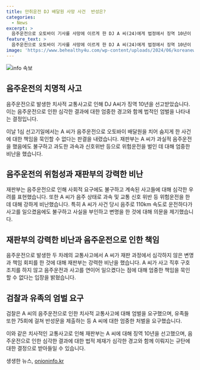 ```yaml
---
title: 만취운전 DJ 배달원 사망 사건  반성은?
categories:
  - News
excerpt: >
  음주운전으로 오토바이 기사를 사망에 이르게 한 DJ A 씨(24)에게 법정에서 징역 10년이 선고되었다. 법원은 A 씨가 음주운전으로 사망사고를 일으킨 책임을 강조하며, 과실범임에도 불구하고 운전을 계속해 2차 사고까지 일으켰다고 밝혔다. 혈중알코올농도는 면허 취소 수준이었고, A 씨의 구호조치 부족과 반성문은 논란을 불러일으켰다. 검찰은 징역 15년을 구형했지만, A 씨 측은 유족과 합의하고 집행유예를 주장했지만 받아들여지지 않았다. A씨는 반성문을 제출했지만 법정은 심각한 책임을 묵인하지 않았다.
feature_text: >
  음주운전으로 오토바이 기사를 사망에 이르게 한 DJ A 씨(24)에게 법정에서 징역 10년이 선고되었다. 법원은 A 씨가 음주운전으로 사망사고를 일으킨 책임을 강조하며, 과실범임에도 불구하고 운전을 계속해 2차 사고까지 일으켰다고 밝혔다. 혈중알코올농도는 면허 취소 수준이었고, A 씨의 구호조치 부족과 반성문은 논란을 불러일으켰다. 검찰은 징역 15년을 구형했지만, A 씨 측은 유족과 합의하고 집행유예를 주장했지만 받아들여지지 않았다. A씨는 반성문을 제출했지만 법정은 심각한 책임을 묵인하지 않았다.
image: 'https://www.behealthy4u.com/wp-content/uploads/2024/06/koreanews.jpg'
---
```


<p><img src="https://www.behealthy4u.com/wp-content/uploads/2024/06/koreanews.jpg" alt="info 속보" /></p>

<h2 data-ke-size="size26">음주운전의 치명적 사고</h2>

<p data-ke-size="size16">음주운전으로 발생한 치사적 교통사고로 인해 DJ A씨가 징역 10년을 선고받았습니다. 이는 음주운전으로 인한 심각한 결과에 대한 엄중한 경고와 함께 법적인 엄벌을 나타내는 결정입니다.</p>

<p data-ke-size="size16">이날 1심 선고기일에서는 A 씨가 음주운전으로 오토바이 배달원을 치어 숨지게 한 사건에 대한 책임을 묵인할 수 없다는 판결을 내렸습니다. 재판부는 A 씨가 과실적 음주운전을 했음에도 불구하고 과도한 과속과 신호위반 등으로 위험운전을 벌인 데 대해 엄중한 비난을 했습니다.</p>

<h2 data-ke-size="size26">음주운전의 위험성과 재판부의 강력한 비난</h2>

<p data-ke-size="size16">재판부는 음주운전으로 인해 사회적 요구에도 불구하고 계속된 사고들에 대해 심각한 우려를 표현했습니다. 또한 A 씨가 음주 상태로 과속 및 교통 신호 위반 등 위험운전을 한 데 대해 강하게 비난했습니다. 특히 A 씨가 사건 당시 음주로 110km 속도로 운전하다가 사고를 일으켰음에도 불구하고 사실을 부인하고 변명을 한 것에 대해 의문을 제기했습니다.</p>

<h2 data-ke-size="size26">재판부의 강력한 비난과 음주운전으로 인한 책임</h2>

<p data-ke-size="size16">음주운전으로 발생한 두 차례의 교통사고에서 A 씨가 재판 과정에서 심각하지 않은 변명과 책임 회피를 한 것에 대해 재판부는 강력한 비난을 했습니다. A 씨가 사고 직후 구호조치를 하지 않고 음주운전과 사고를 연이어 일으켰다는 점에 대해 엄중한 책임을 묵인할 수 없다는 입장을 밝혔습니다.</p>

<h2 data-ke-size="size26">검찰과 유족의 엄벌 요구</h2>

<p data-ke-size="size16">검찰은 A 씨의 음주운전으로 인한 치사적 교통사고에 대해 엄벌을 요구했으며, 유족들 또한 75회에 걸쳐 반성문을 제출하는 등 A 씨에 대한 엄중한 처벌을 요구했습니다.</p>

<p data-ke-size="size16">이와 같은 치사적인 교통사고로 인해 재판부는 A 씨에 대해 징역 10년을 선고했으며, 음주운전으로 인한 심각한 결과에 대한 법적 제재가 심각한 경고와 함께 이뤄지는 규탄에 대한 결정으로 받아들일 수 있습니다.</p>
생생한 뉴스, <a href="https://onioninfo.kr" rel="dofollow">onioninfo.kr</a>


